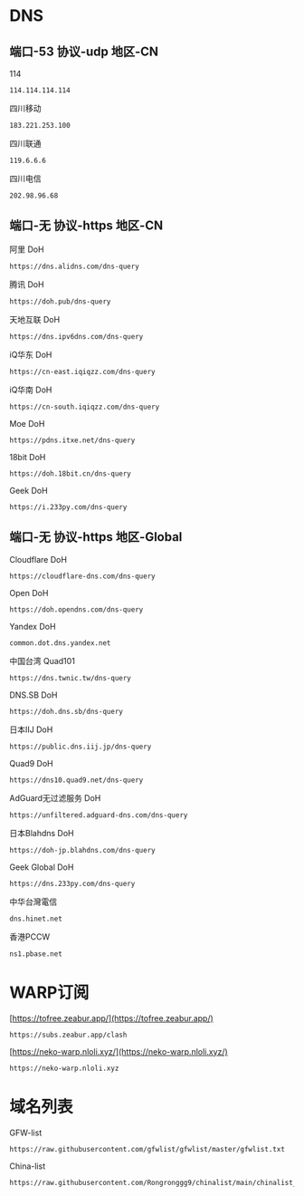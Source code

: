 # DNS

## 端口-53 协议-udp 地区-CN

114
```
114.114.114.114
```

四川移动
```
183.221.253.100
```

四川联通
```
119.6.6.6
```

四川电信
```
202.98.96.68
```

## 端口-无 协议-https 地区-CN

阿里 DoH
```
https://dns.alidns.com/dns-query
```

腾讯 DoH
```
https://doh.pub/dns-query
```

天地互联 DoH
```
https://dns.ipv6dns.com/dns-query
```

iQ华东 DoH
```
https://cn-east.iqiqzz.com/dns-query
```

iQ华南 DoH
```
https://cn-south.iqiqzz.com/dns-query
```

Moe DoH
```
https://pdns.itxe.net/dns-query
```

18bit DoH
```
https://doh.18bit.cn/dns-query
```

Geek DoH
```
https://i.233py.com/dns-query
```

## 端口-无 协议-https 地区-Global

Cloudflare DoH
```
https://cloudflare-dns.com/dns-query
```

Open DoH
```
https://doh.opendns.com/dns-query
```

Yandex DoH
```
common.dot.dns.yandex.net
```

中国台湾 Quad101
```
https://dns.twnic.tw/dns-query
```

DNS.SB DoH
```
https://doh.dns.sb/dns-query
```

日本IIJ DoH
```
https://public.dns.iij.jp/dns-query
```

Quad9 DoH
```
https://dns10.quad9.net/dns-query
```

AdGuard无过滤服务 DoH
```
https://unfiltered.adguard-dns.com/dns-query
```

日本Blahdns DoH
```
https://doh-jp.blahdns.com/dns-query
```

Geek Global DoH
```
https://dns.233py.com/dns-query
```

中华台灣電信
```
dns.hinet.net
```

香港PCCW
```
ns1.pbase.net
```
# WARP订阅

[https://tofree.zeabur.app/](https://tofree.zeabur.app/)
```
https://subs.zeabur.app/clash
```

[https://neko-warp.nloli.xyz/](https://neko-warp.nloli.xyz/)
```
https://neko-warp.nloli.xyz
```

# 域名列表

GFW-list
```
https://raw.githubusercontent.com/gfwlist/gfwlist/master/gfwlist.txt
```
China-list
```
https://raw.githubusercontent.com/Rongronggg9/chinalist/main/chinalist_plain.txt
```
